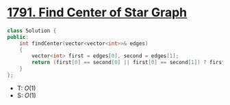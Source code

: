 # [1791\. Find Center of Star Graph](https://leetcode.com/problems/find-center-of-star-graph/)

```cpp
class Solution {
public:
    int findCenter(vector<vector<int>>& edges)
    {
        vector<int> first = edges[0], second = edges[1];
        return (first[0] == second[0] || first[0] == second[1]) ? first[0] : first[1];
    }
};
```

- T: $O(1)$
- S: $O(1)$
